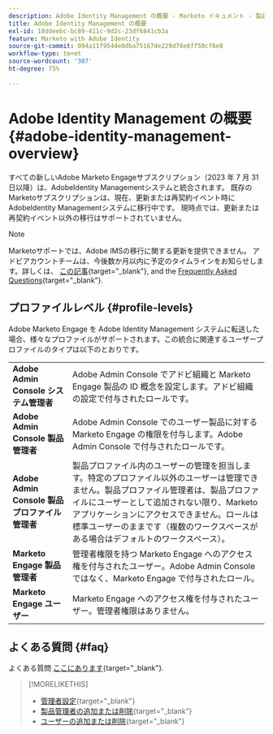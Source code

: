 ```yaml
---
description: Adobe Identity Management の概要 - Marketo ドキュメント - 製品ドキュメント
title: Adobe Identity Management の概要
exl-id: 18ddeebc-bc89-411c-9d2c-23df6841cb3a
feature: Marketo with Adobe Identity
source-git-commit: 094a11f9544e0dba75167de229d78e8ff50cf6e8
workflow-type: tm+mt
source-wordcount: '307'
ht-degree: 75%

---
```


# Adobe Identity Management の概要 {#adobe-identity-management-overview}

すべての新しいAdobe Marketo Engageサブスクリプション（2023 年 7 月 31 日以降）は、AdobeIdentity Managementシステムと統合されます。 既存のMarketoサブスクリプションは、現在、更新または再契約イベント時にAdobeIdentity Managementシステムに移行中です。 現時点では、更新または再契約イベント以外の移行はサポートされていません。

>[!NOTE]
>
>Marketoサポートでは、Adobe IMSの移行に関する更新を提供できません。 アドビアカウントチームは、今後数か月以内に予定のタイムラインをお知らせします。詳しくは、 [この記事](/help/marketo/product-docs/administration/marketo-with-adobe-identity/understanding-marketo-subscription-and-user-migration-to-the-adobe-admin-console.md){target="_blank"}, and the [Frequently Asked Questions](/help/marketo/product-docs/administration/marketo-with-adobe-identity/faq.md){target="_blank"}.

## プロファイルレベル {#profile-levels}

Adobe Marketo Engage を Adobe Identity Management システムに転送した場合、様々なプロファイルがサポートされます。この統合に関連するユーザープロファイルのタイプは以下のとおりです。

<table>
 <tr>
  <td><strong>Adobe Admin Console システム管理者</strong></td>
  <td>Adobe Admin Console でアドビ組織と Marketo Engage 製品の ID 概念を設定します。アドビ組織の設定で付与されたロールです。</td>
 </tr>
 <tr>
  <td><strong>Adobe Admin Console 製品管理者</strong></td>
  <td>Adobe Admin Console でのユーザー製品に対する Marketo Engage の権限を付与します。Adobe Admin Console で付与されたロールです。</td>
 </tr>
 <tr>
  <td><strong>Adobe Admin Console 製品プロファイル管理者</strong></td>
  <td>製品プロファイル内のユーザーの管理を担当します。特定のプロファイル以外のユーザーは管理できません。製品プロファイル管理者は、製品プロファイルにユーザーとして追加されない限り、Marketo アプリケーションにアクセスできません。ロールは標準ユーザーのままです（複数のワークスペースがある場合はデフォルトのワークスペース）。
</td>
 </tr>
 <tr>
  <td><strong>Marketo Engage 製品管理者</strong></td>
  <td>管理者権限を持つ Marketo Engage へのアクセス権を付与されたユーザー。Adobe Admin Console ではなく、Marketo Engage で付与されたロール。</td>
 </tr>
 <tr>
  <td><strong>Marketo Engage ユーザー</strong></td>
  <td>Marketo Engage へのアクセス権を付与されたユーザー。管理者権限はありません。</td>
 </tr>
</table>

## よくある質問 {#faq}

よくある質問 [ここにあります](/help/marketo/product-docs/administration/marketo-with-adobe-identity/faq.md){target="_blank"}.

>[!MORELIKETHIS]
>
>* [管理者設定](/help/marketo/product-docs/administration/marketo-with-adobe-identity/admin-setup.md){target="_blank"}
>* [製品管理者の追加または削除](/help/marketo/product-docs/administration/marketo-with-adobe-identity/add-or-remove-a-product-admin.md){target="_blank"}
>* [ユーザーの追加または削除](/help/marketo/product-docs/administration/marketo-with-adobe-identity/add-or-remove-a-user.md){target="_blank"}
